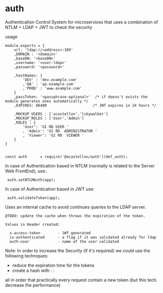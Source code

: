 # auth
Authentication Control System for microservices that uses a combination of 
NTLM + LDAP + JWT to check  the security

usage

    module.exports = {
        url: 'ldap://<address>:389'
        ,DOMAIN : '<domain>'
        ,baseDN: '<baseDN>'
        ,username: '<user-ldap>'
        ,password: '<password>'
    
        ,hostNames: {
            'DEV' : 'dev.example.com'
            ,'QA' : 'qa.example.com'
            ,'PROD' : 'www.example.com'
        }
        ,passToken: '<passphrase-optional>'  /* if doesn't exists the module generates ones automatically */
        ,EXPIRES: 86400                     /* JWT expires in 24 hours */
        
        ,MOCKUP_USERS : ['acastellon','lskywalker']
        ,MOCKUP_ROLES : ['User','Admin']
        ,ROLES : {
            'User': 'GI RD USER '
            , 'Admin': 'GI RD  ADMINISTRATOR '
            , 'Viewer': 'GI RD  VIEWER '
        }
    }


    const auth      = require('@acastellon/auth')(def_auth);
    
In case of Authentication based in NTLM (normally is related to the Server Web FrontEnd), use:.

     auth.setNTLMAuth(app);
     
In case of Authentication based in JWT use:

     auth.validateToken(app);

Uses an internal cache to avoid continues queries to the LDAP server. 

    @TODO: update the cache when throws the expiration of the token.      
    
    Values in Header created:
    
      x-access-token        - JWT generated 
      is-authenticated      - a flag if it was validated already for ldap 
      auth-user             - name of the user validated
    
Note: In order to increase the Security (if it's required) we could use the following techniques:
     
 - reduce the expiration time for the tokens
 - create a hash with : <users>:<passwordToken-autogenerated>
     
all in order that practically every request contain a new token (but this tech. decrease the performance)
    